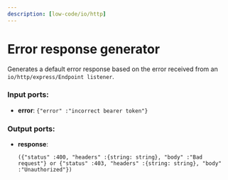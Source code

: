 ```yaml
---
description: [low-code/io/http]
---
```


# Error response generator

Generates a default error response based on the error received from an `io/http/express/Endpoint listener`.

### Input ports:

* __error__: `{"error" :"incorrect bearer token"}`

### Output ports:

* __response__: 
    ```
    ({"status" :400, "headers" :{string: string}, "body" :"Bad request"} or {"status" :403, "headers" :{string: string}, "body" :"Unauthorized"})
    ```

